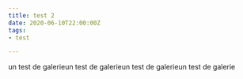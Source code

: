 ```yaml
---
title: test 2
date: 2020-06-10T22:00:00Z
tags:
- test

---
```

un test de galerieun test de galerieun test de galerieun test de galerie